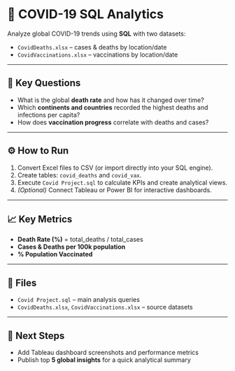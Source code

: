 # 🦠 COVID-19 SQL Analytics

Analyze global COVID-19 trends using **SQL** with two datasets:
- `CovidDeaths.xlsx` – cases & deaths by location/date  
- `CovidVaccinations.xlsx` – vaccinations by location/date  

---

## 🎯 Key Questions
- What is the global **death rate** and how has it changed over time?  
- Which **continents and countries** recorded the highest deaths and infections per capita?  
- How does **vaccination progress** correlate with deaths and cases?

---

## ⚙️ How to Run
1. Convert Excel files to CSV (or import directly into your SQL engine).  
2. Create tables: `covid_deaths` and `covid_vax`.  
3. Execute `Covid Project.sql` to calculate KPIs and create analytical views.  
4. *(Optional)* Connect Tableau or Power BI for interactive dashboards.

---

## 📈 Key Metrics
- **Death Rate (%)** = total_deaths / total_cases  
- **Cases & Deaths per 100k population**  
- **% Population Vaccinated**  

---

## 📂 Files
- `Covid Project.sql` – main analysis queries  
- `CovidDeaths.xlsx`, `CovidVaccinations.xlsx` – source datasets  

---

## 🚀 Next Steps
- Add Tableau dashboard screenshots and performance metrics  
- Publish top **5 global insights** for a quick analytical summary  
